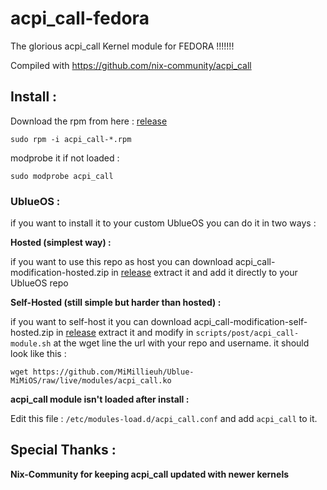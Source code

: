 # acpi_call-fedora
The glorious acpi_call Kernel module for FEDORA !!!!!!!

Compiled with https://github.com/nix-community/acpi_call

## Install : 

Download the rpm from here : [release](https://github.com/MiMillieuh/acpi_call-fedora/releases/)

`sudo rpm -i acpi_call-*.rpm`

modprobe it if not loaded : 

`sudo modprobe acpi_call`

### UblueOS : 

if you want to install it to your custom UblueOS you can do it in two ways : 

**Hosted (simplest way) :**

if you want to use this repo as host you can download acpi_call-modification-hosted.zip in [release](https://github.com/MiMillieuh/acpi_call-fedora/releases/) extract it and add it directly to your UblueOS repo

**Self-Hosted (still simple but harder than hosted) :**

if you want to self-host it you can download acpi_call-modification-self-hosted.zip in [release](https://github.com/MiMillieuh/acpi_call-fedora/releases/) extract it and modify in `scripts/post/acpi_call-module.sh` at the wget line the url with your repo and username. it should look like this : 

`wget https://github.com/MiMillieuh/Ublue-MiMiOS/raw/live/modules/acpi_call.ko`

**acpi_call module isn't loaded after install :**

Edit this file : `/etc/modules-load.d/acpi_call.conf` and add `acpi_call` to it.


## Special Thanks :

**Nix-Community for keeping acpi_call updated with newer kernels**
